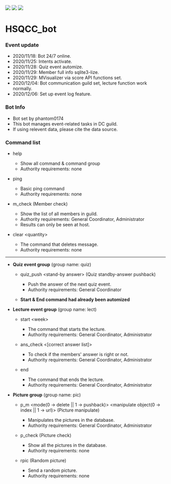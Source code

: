 ![](https://img.shields.io/uptimerobot/status/m786417212-72995a6e32a6e120933f8255)
![](https://img.shields.io/uptimerobot/ratio/7/m786417212-72995a6e32a6e120933f8255)
![](https://img.shields.io/uptimerobot/ratio/m786417212-72995a6e32a6e120933f8255)
# HSQCC_bot

### Event update
- 2020/11/18: Bot 24/7 online.
- 2020/11/25: Intents activate.
- 2020/11/28: Quiz event automize.
- 2020/11/29: Member full info sqlite3-lize.
- 2020/11/29: MVisualizer via score API functions set.
- 2020/12/04: Bot communication guild set, lecture function work normally.
- 2020/12/06: Set up event log feature.


### Bot Info
 - Bot set by phantom0174
 - This bot manages event-related tasks in DC guild.
 - If using relevent data, please cite the data source.

### Command list
* help
  * Show all command & command group
  * Authority requirements: none

* ping
  * Basic ping command
  * Authority requirements: none

* m_check (Member check)
  * Show the list of all members in guild.
  * Authority requirements: General Coordinator, Administrator
  * Results can only be seen at host.

* clear \<quantity\>
  * The command that deletes message.
  * Authority requirements: none

---

* **Quiz event group** (group name: quiz)

  * quiz_push \<stand-by answer\> (Quiz standby-answer pushback)
    * Push the answer of the next quiz event.
    * Authority requirements: General Coordinator

  * **Start & End command had already been automized**


* **Lecture event group** (group name: lect)

  * start \<week\>
    * The command that starts the lecture.
    * Authority requirements: General Coordinator, Administrator

  * ans_check \<\[correct answer list\]\>
    * To check if the members' answer is right or not.
    * Authority requirements: General Coordinator, Administrator

  * end
    * The command that ends the lecture.
    * Authority requirements: General Coordinator, Administrator


* **Picture group** (group name: pic)

  * p_m \<mode(0 -> delete || 1 -> pushback)\> \<manipulate object(0 -> index || 1 -> url)\> (Picture manipulate)
    * Manipulates the pictures in the database.
    * Authority requirements: General Coordinator, Administrator

  * p_check (Picture check)
    * Show all the pictures in the database.
    * Authority requirements: none

  * rpic (Random picture)
    * Send a random picture.
    * Authority requirements: none
